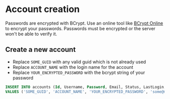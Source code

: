 # Account creation

Passwords are encrypted with BCrypt. Use an online tool like [BCrypt Online](https://bcrypt.online/) to encrypt your passwords. Passwords must be encrypted or the server won't be able to verify it.

## Create a new account

* Replace `SOME_GUID` with any valid guid which is not already used
* Replace `ACCOUNT_NAME` with the login name for the account
* Replace `YOUR_ENCRYPTED_PASSWORD` with the bcrypt string of your password

```sql
INSERT INTO accounts (Id, Username, Password, Email, Status, LastLogin, CreatedAt, UpdatedAt, DeleteCode)
VALUES ('SOME_GUID', 'ACCOUNT_NAME', 'YOUR_ENCRYPTED_PASSWORD', 'some@mail.com', 1, null, DEFAULT, DEFAULT, '1234567');
```
